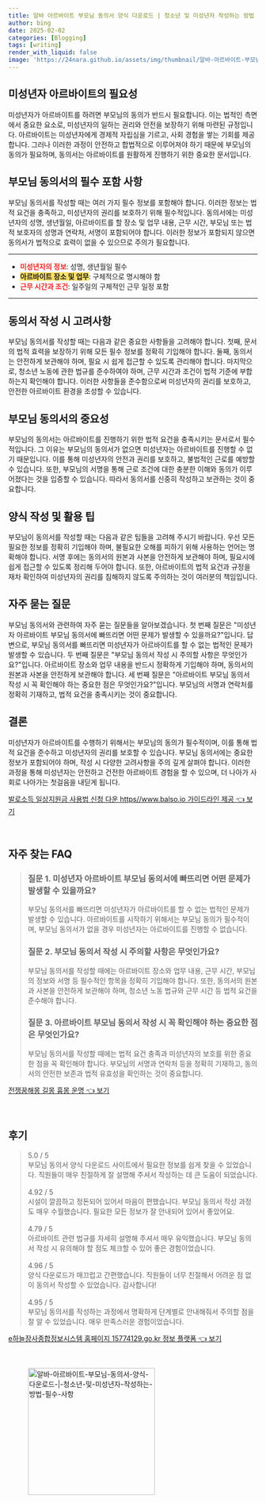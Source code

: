 ```yaml
---
title: 알바 아르바이트 부모님 동의서 양식 다운로드 | 청소년 및 미성년자 작성하는 방법 필수 사항
author: bing
date: 2025-02-02
categories: [Blogging]
tags: [writing]
render_with_liquid: false
image: 'https://24nara.github.io/assets/img/thumbnail/알바-아르바이트-부모님-동의서-양식-다운로드-|-청소년-및-미성년자-작성하는-방법-필수-사항.webp'
---
```



<h2 id='미성년자 아르바이트의 필요성'>미성년자 아르바이트의 필요성</h2>

<p>미성년자가 아르바이트를 하려면 부모님의 동의가 반드시 필요합니다. 이는 법적인 측면에서 중요한 요소로, 미성년자의 일하는 권리와 안전을 보장하기 위해 마련된 규정입니다. 아르바이트는 미성년자에게 경제적 자립심을 기르고, 사회 경험을 쌓는 기회를 제공합니다. 그러나 이러한 과정이 안전하고 합법적으로 이루어져야 하기 때문에 부모님의 동의가 필요하며, 동의서는 아르바이트를 원활하게 진행하기 위한 중요한 문서입니다.</p>

<h2 id='부모님 동의서의 필수 포함 사항'>부모님 동의서의 필수 포함 사항</h2>

<p>부모님 동의서를 작성할 때는 여러 가지 필수 정보를 포함해야 합니다. 이러한 정보는 법적 요건을 충족하고, 미성년자의 권리를 보호하기 위해 필수적입니다. 동의서에는 미성년자의 성명, 생년월일, 아르바이트를 할 장소 및 업무 내용, 근무 시간, 부모님 또는 법적 보호자의 성명과 연락처, 서명이 포함되어야 합니다. 이러한 정보가 포함되지 않으면 동의서가 법적으로 효력이 없을 수 있으므로 주의가 필요합니다.</p>

<hr />

<ul>
    <li><b><span style="color: #ee2323;">미성년자의 정보</span></b>: 성명, 생년월일 필수</li>
    <li><b><span style="background-color: #ffe066;">아르바이트 장소 및 업무</span></b>: 구체적으로 명시해야 함</li>
    <li><b><span style="color: #ee2323;">근무 시간과 조건</span></b>: 일주일의 구체적인 근무 일정 포함</li>
</ul>

<hr />

<h2 id='동의서 작성 시 고려사항'>동의서 작성 시 고려사항</h2>

<p>부모님 동의서를 작성할 때는 다음과 같은 중요한 사항들을 고려해야 합니다. 첫째, 문서의 법적 효력을 보장하기 위해 모든 필수 정보를 정확히 기입해야 합니다. 둘째, 동의서는 안전하게 보관해야 하며, 필요 시 쉽게 접근할 수 있도록 관리해야 합니다. 마지막으로, 청소년 노동에 관한 법규를 준수하여야 하며, 근무 시간과 조건이 법적 기준에 부합하는지 확인해야 합니다. 이러한 사항들을 준수함으로써 미성년자의 권리를 보호하고, 안전한 아르바이트 환경을 조성할 수 있습니다.</p>

<h2 id='부모님 동의서의 중요성'>부모님 동의서의 중요성</h2>

<p>부모님의 동의서는 아르바이트를 진행하기 위한 법적 요건을 충족시키는 문서로서 필수적입니다. 그 이유는 부모님의 동의서가 없으면 미성년자는 아르바이트를 진행할 수 없기 때문입니다. 이를 통해 미성년자의 안전과 권리를 보호하고, 불법적인 근로를 예방할 수 있습니다. 또한, 부모님의 서명을 통해 근로 조건에 대한 충분한 이해와 동의가 이루어졌다는 것을 입증할 수 있습니다. 따라서 동의서를 신중히 작성하고 보관하는 것이 중요합니다.</p>

<h2 id='양식 작성 및 활용 팁'>양식 작성 및 활용 팁</h2>

<p>부모님이 동의서를 작성할 때는 다음과 같은 팁들을 고려해 주시기 바랍니다. 우선 모든 필요한 정보를 정확히 기입해야 하며, 불필요한 오해를 피하기 위해 사용하는 언어는 명확해야 합니다. 서명 후에는 동의서의 원본과 사본을 안전하게 보관해야 하며, 필요시에 쉽게 접근할 수 있도록 정리해 두어야 합니다. 또한, 아르바이트의 법적 요건과 규정을 재차 확인하여 미성년자의 권리를 침해하지 않도록 주의하는 것이 여러분의 책임입니다.</p>

<h2 id='자주 묻는 질문'>자주 묻는 질문</h2>

<p>부모님 동의서와 관련하여 자주 묻는 질문들을 알아보겠습니다. 첫 번째 질문은 "미성년자 아르바이트 부모님 동의서에 빠뜨리면 어떤 문제가 발생할 수 있을까요?"입니다. 답변으로, 부모님 동의서를 빠뜨리면 미성년자가 아르바이트를 할 수 없는 법적인 문제가 발생할 수 있습니다. 두 번째 질문은 "부모님 동의서 작성 시 주의할 사항은 무엇인가요?"입니다. 아르바이트 장소와 업무 내용을 반드시 정확하게 기입해야 하며, 동의서의 원본과 사본을 안전하게 보관해야 합니다. 세 번째 질문은 "아르바이트 부모님 동의서 작성 시 꼭 확인해야 하는 중요한 점은 무엇인가요?"입니다. 부모님의 서명과 연락처를 정확히 기재하고, 법적 요건을 충족시키는 것이 중요합니다.</p>

<h2 id='결론'>결론</h2>

<p>미성년자가 아르바이트를 수행하기 위해서는 부모님의 동의가 필수적이며, 이를 통해 법적 요건을 준수하고 미성년자의 권리를 보호할 수 있습니다. 부모님 동의서에는 중요한 정보가 포함되어야 하며, 작성 시 다양한 고려사항을 주의 깊게 살펴야 합니다. 이러한 과정을 통해 미성년자는 안전하고 건전한 아르바이트 경험을 할 수 있으며, 더 나아가 사회로 나아가는 첫걸음을 내딛게 됩니다.</p>


<p><a class="click-button" title="발로소득 일상지원금 사용법 신청 다운 https//www.balso.io 가이드라인 제공" href="https://24nara.github.io/posts/%EB%B0%9C%EB%A1%9C%EC%86%8C%EB%93%9D-%EC%9D%BC%EC%83%81%EC%A7%80%EC%9B%90%EA%B8%88-%EC%82%AC%EC%9A%A9%EB%B2%95-%EC%8B%A0%EC%B2%AD-%EB%8B%A4%EC%9A%B4-httpswww.balso.io-%EA%B0%80%EC%9D%B4%EB%93%9C%EB%9D%BC%EC%9D%B8-%EC%A0%9C%EA%B3%B5/" rel="dofollow">발로소득 일상지원금 사용법 신청 다운 https//www.balso.io 가이드라인 제공 👈 보기</a></p><br>
<h2 id='자주_찾는_FAQ'>자주 찾는 FAQ</h2>
<div itemscope="" itemtype="https://schema.org/FAQPage"> 
<blockquote> 
<div itemscope="" itemprop="mainEntity" itemtype="https://schema.org/Question"> 
<h3 itemprop="name">질문 1. 미성년자 아르바이트 부모님 동의서에 빠뜨리면 어떤 문제가 발생할 수 있을까요?</h3> 
<div itemscope="" itemprop="acceptedAnswer" itemtype="https://schema.org/Answer"> 
<span itemprop="text"> 
<p>부모님 동의서를 빠뜨리면 미성년자가 아르바이트를 할 수 없는 법적인 문제가 발생할 수 있습니다. 아르바이트를 시작하기 위해서는 부모님 동의가 필수적이며, 부모님 동의서가 없을 경우 미성년자는 아르바이트를 진행할 수 없습니다.</p> 
</span> 
</div> 
</div> 

<div itemscope="" itemprop="mainEntity" itemtype="https://schema.org/Question"> 
<h3 itemprop="name">질문 2. 부모님 동의서 작성 시 주의할 사항은 무엇인가요?</h3> 
<div itemscope="" itemprop="acceptedAnswer" itemtype="https://schema.org/Answer"> 
<span itemprop="text"> 
<p>부모님 동의서를 작성할 때에는 아르바이트 장소와 업무 내용, 근무 시간, 부모님의 정보와 서명 등 필수적인 항목을 정확히 기입해야 합니다. 또한, 동의서의 원본과 사본을 안전하게 보관해야 하며, 청소년 노동 법규와 근무 시간 등 법적 요건을 준수해야 합니다.</p> 
</span> 
</div> 
</div> 

<div itemscope="" itemprop="mainEntity" itemtype="https://schema.org/Question"> 
<h3 itemprop="name">질문 3. 아르바이트 부모님 동의서 작성 시 꼭 확인해야 하는 중요한 점은 무엇인가요?</h3> 
<div itemscope="" itemprop="acceptedAnswer" itemtype="https://schema.org/Answer"> 
<span itemprop="text"> 
<p>부모님 동의서를 작성할 때에는 법적 요건 충족과 미성년자의 보호를 위한 중요한 점을 꼭 확인해야 합니다. 부모님의 서명과 연락처 등을 정확히 기재하고, 동의서의 안전한 보존과 법적 유효성을 확인하는 것이 중요합니다.</p> 
</span> 
</div> 
</div> 
</blockquote> 
</div>
<p><a class="click-button" title="전쟁꿈해몽 길몽 흉몽 운명" href="https://24nara.github.io/posts/%EC%A0%84%EC%9F%81%EA%BF%88%ED%95%B4%EB%AA%BD-%EA%B8%B8%EB%AA%BD-%ED%9D%89%EB%AA%BD-%EC%9A%B4%EB%AA%85/" rel="dofollow">전쟁꿈해몽 길몽 흉몽 운명 👈 보기</a></p><br>
<h2 id='후기'>후기</h2>
<div itemscope itemtype="https://schema.org/Product">
  <blockquote>
  <div itemprop="review" itemscope itemtype="https://schema.org/Review">
      <div itemprop="reviewRating" itemscope itemtype="https://schema.org/Rating"> <span itemprop="ratingValue">5.0</span> / <span itemprop="bestRating">5</span> </div>
      <span itemprop="reviewBody">부모님 동의서 양식 다운로드 사이트에서 필요한 정보를 쉽게 찾을 수 있었습니다. 직원들이 매우 친절하게 잘 설명해 주셔서 작성하는 데 큰 도움이 되었습니다.</span>
  </div>
  <br>
  <div itemprop="review" itemscope itemtype="https://schema.org/Review">
      <div itemprop="reviewRating" itemscope itemtype="https://schema.org/Rating"> <span itemprop="ratingValue">4.92</span> / <span itemprop="bestRating">5</span> </div>
      <span itemprop="reviewBody">시설이 깔끔하고 정돈되어 있어서 마음이 편했습니다. 부모님 동의서 작성 과정도 매우 수월했습니다. 필요한 모든 정보가 잘 안내되어 있어서 좋았어요.</span>
  </div>
  <br>
  <div itemprop="review" itemscope itemtype="https://schema.org/Review">
      <div itemprop="reviewRating" itemscope itemtype="https://schema.org/Rating"> <span itemprop="ratingValue">4.79</span> / <span itemprop="bestRating">5</span> </div>
      <span itemprop="reviewBody">아르바이트 관련 법규를 자세히 설명해 주셔서 매우 유익했습니다. 부모님 동의서 작성 시 유의해야 할 점도 체크할 수 있어 좋은 경험이었습니다.</span>
  </div>
  <br>
  <div itemprop="review" itemscope itemtype="https://schema.org/Review">
      <div itemprop="reviewRating" itemscope itemtype="https://schema.org/Rating"> <span itemprop="ratingValue">4.96</span> / <span itemprop="bestRating">5</span> </div>
      <span itemprop="reviewBody">양식 다운로드가 매끄럽고 간편했습니다. 직원들이 너무 친절해서 어려운 점 없이 동의서 작성할 수 있었습니다. 감사합니다!</span>
  </div>
  <br>
  <div itemprop="review" itemscope itemtype="https://schema.org/Review">
      <div itemprop="reviewRating" itemscope itemtype="https://schema.org/Rating"> <span itemprop="ratingValue">4.95</span> / <span itemprop="bestRating">5</span> </div>
      <span itemprop="reviewBody">부모님 동의서를 작성하는 과정에서 명확하게 단계별로 안내해줘서 주의할 점을 잘 알 수 있었습니다. 매우 만족스러운 경험이었습니다.</span>
  </div>
  </blockquote>
</div>
<p><a class="click-button" title="e하늘장사종합정보시스템 홈페이지 15774129.go.kr 정보 플랫폼" href="https://24nara.github.io/posts/e%ED%95%98%EB%8A%98%EC%9E%A5%EC%82%AC%EC%A2%85%ED%95%A9%EC%A0%95%EB%B3%B4%EC%8B%9C%EC%8A%A4%ED%85%9C-%ED%99%88%ED%8E%98%EC%9D%B4%EC%A7%80-15774129.go.kr-%EC%A0%95%EB%B3%B4-%ED%94%8C%EB%9E%AB%ED%8F%BC/" rel="dofollow">e하늘장사종합정보시스템 홈페이지 15774129.go.kr 정보 플랫폼 👈 보기</a></p><br>
<figure class="image"><img src="https://24nara.github.io/assets/img/thumbnail/알바-아르바이트-부모님-동의서-양식-다운로드-|-청소년-및-미성년자-작성하는-방법-필수-사항.webp" alt="알바-아르바이트-부모님-동의서-양식-다운로드-|-청소년-및-미성년자-작성하는-방법-필수-사항" width="256" height="256"></figure>